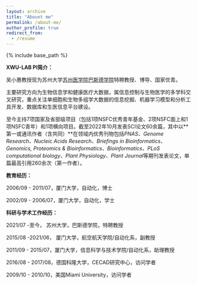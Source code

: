 ```yaml
---
layout: archive
title: "Abount me"
permalink: /about-me/
author_profile: true
redirect_from:
  - /resume
---
```


{% include base_path %}

**XWU-LAB PI简介：**

吴小惠教授现为苏州大学[苏州医学院](http://medical.suda.edu.cn/)[巴斯德学院]( http://pasteur.suda.edu.cn/)特聘教授、博导、国家优青。

主要研究方向为生物信息学和健康医疗大数据，属信息控制与生物医学的多学科交叉研究，重点关注单细胞和生物多组学大数据的信息挖掘、机器学习模型和分析工具开发、数据库和生医信息平台建设。

至今主持7项国家及省部级项目（包括1项NSFC优秀青年基金、2项NSFC面上和1项NSFC青年）和1项横向项目。截至2022年10月发表SCI论文60余篇，其中以**第一或通讯作者（含共同）**在领域内优秀刊物包括*PNAS、Genome Research、Nucleic Acids Research、Briefings in Bioinformatics、Genomics, Proteomics & Bioinformatics、Bioinformatics、PLoS computational biology、Plant Physiology、Plant Journal*等期刊发表论文，单篇最高引用260余次（第一作者）。


**教育经历：**

2006/09 - 2011/07，厦门大学，自动化，博士

2002/09 - 2006/07，厦门大学，自动化，学士


**科研与学术工作经历：**

2021/07 -至今，	苏州大学，巴斯德学院，特聘教授

2015/08 -2021/06，	厦门大学，航空航天学院/自动化系，副教授

2011/09 - 2015/07，厦门大学，信息科学与技术学院/自动化系，助理教授

2016/08 - 2017/08，德国科隆大学，CECAD研究中心，访问学者

2009/10 - 2010/10，美国Miami University，访问学者

